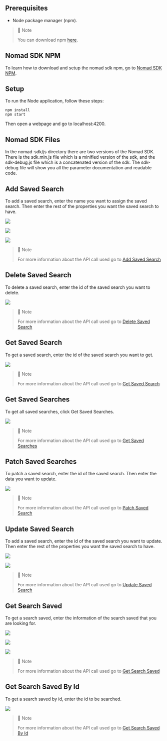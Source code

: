 ## Prerequisites

- Node package manager (npm).

> 📘 Note
> 
> You can download npm [here](https://nodejs.org/en/download).

## Nomad SDK NPM

To learn how to download and setup the nomad sdk npm, go to [Nomad SDK NPM](https://github.com/Nomad-Media/nomad-sdk/tree/main/nomad-sdk-npm).

## Setup

To run the Node application, follow these steps:
```
npm install
npm start
```

Then open a webpage and go to localhost:4200.

## Nomad SDK Files

In the nomad-sdk/js directory there are two versions of the Nomad SDK. There is the sdk.min.js file which is a minified version of the sdk, and the sdk-debug.js file which is a concatenated version of the sdk. The sdk-debug file will show you all the parameter documentation and readable code.

## Add Saved Search

To add a saved search, enter the name you want to assign the saved search. Then enter the rest of the properties you want the saved search to have.

![](images/add-saved-search.png)

![](images/add-saved-search-2.png)

![](images/add-saved-search-3.png)

> 📘 Note
> 
> For more information about the API call used go to [Add Saved Search](https://developer.nomad-cms.com/docs/add-saved-search)

## Delete Saved Search

To delete a saved search, enter the id of the saved search you want to delete.

![](images/delete-saved-search.png)

> 📘 Note
> 
> For more information about the API call used go to [Delete Saved Search](https://developer.nomad-cms.com/docs/delete-saved-search)

## Get Saved Search

To get a saved search, enter the id of the saved search you want to get.

![](images/get-saved-search.png)

> 📘 Note
> 
> For more information about the API call used go to [Get Saved Search](https://developer.nomad-cms.com/docs/get-saved-search)

## Get Saved Searches

To get all saved searches, click Get Saved Searches.

![](images/get-saved-searches.png)

> 📘 Note
> 
> For more information about the API call used go to [Get Saved Searches](https://developer.nomad-cms.com/docs/get-saved-searches)

## Patch Saved Searches

To patch a saved search, enter the id of the saved search. Then enter the data you want to update.

![](images/patch-saved-search.png)

> 📘 Note
> 
> For more information about the API call used go to [Patch Saved Search](https://developer.nomad-cms.com/docs/patch-saved-search)

## Update Saved Search

To add a saved search, enter the id of the saved search you want to update. Then enter the rest of the properties you want the saved search to have.

![](images/update-saved-search.png)

![](images/update-saved-search-2.png)

> 📘 Note
> 
> For more information about the API call used go to [Update Saved Search](https://developer.nomad-cms.com/docs/update-saved-search)

## Get Search Saved

To get a search saved, enter the information of the search saved that you are looking for.

![](images/get-search-saved.png)

![](images/get-search-saved-2.png)

![](images/get-search-saved-3.png)

> 📘 Note
> 
> For more information about the API call used go to [Get Search Saved](https://developer.nomad-cms.com/docs/get-search-saved)

## Get Search Saved By Id

To get a search saved by id, enter the id to be searched.

![](images/get-search-saved-by-id.png)

> 📘 Note
> 
> For more information about the API call used go to [Get Search Saved By Id](https://developer.nomad-cms.com/docs/get-search-saved-by-id)